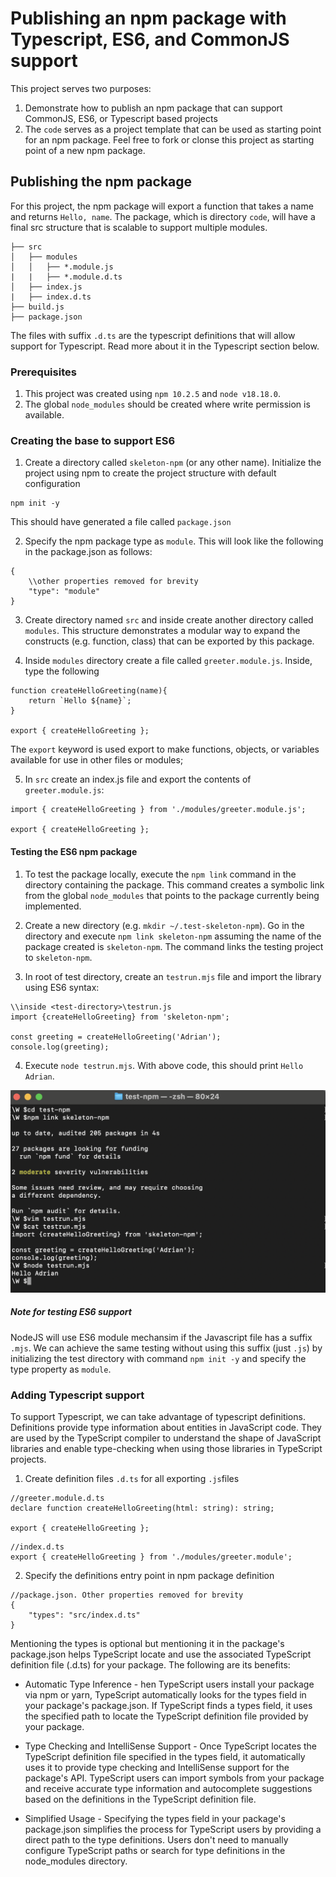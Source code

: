 # Publishing an npm package with Typescript, ES6, and CommonJS support

This project serves two purposes:

1. Demonstrate how to publish an npm package that can support CommonJS, ES6, or Typescript based projects
2. The `code` serves as a project template that can be used as starting point for an npm package. Feel free to fork or clonse this project as starting point of a new npm package.

## Publishing the npm package

For this project, the npm package will export a function that takes a name and returns `Hello, name`. The package, which is directory `code`, will have a final src structure that is scalable to support multiple modules.

```
├── src
│   ├── modules
│   │   ├── *.module.js
|   |   ├── *.module.d.ts
│   ├── index.js
|   ├── index.d.ts
├── build.js
├── package.json
```

The files with suffix `.d.ts` are the typescript definitions that will allow support for Typescript. Read more about it in the Typescript section below.

### Prerequisites

1. This project was created using `npm 10.2.5` and `node v18.18.0`.
2. The global `node_modules` should be created where write permission is available.

### Creating the base to support ES6

1. Create a directory called `skeleton-npm` (or any other name). Initialize the project using npm to create the project structure with default configuration

```
npm init -y
```

This should have generated a file called `package.json`

2. Specify the npm package type as `module`. This will look like the following in the package.json as follows:

```
{
    \\other properties removed for brevity
    "type": "module"
}
```

3. Create directory named `src` and inside create another directory called `modules`. This structure demonstrates a modular way to expand the constructs (e.g. function, class) that can be exported by this package.

4. Inside `modules` directory create a file called `greeter.module.js`. Inside, type the following

```
function createHelloGreeting(name){
    return `Hello ${name}`;
}

export { createHelloGreeting };
```

The `export` keyword is used export to make functions, objects, or variables available for use in other files or modules;

5. In `src` create an index.js file and export the contents of `greeter.module.js`:

```
import { createHelloGreeting } from './modules/greeter.module.js';

export { createHelloGreeting };
```

#### Testing the ES6 npm package

1. To test the package locally, execute the `npm link` command in the directory containing the package. This command creates a symbolic link from the global `node_modules` that points to the package currently being implemented.

2. Create a new directory (e.g. `mkdir ~/.test-skeleton-npm`). Go in the directory and execute `npm link skeleton-npm` assuming the name of the package created is `skeleton-npm`. The command links the testing project to `skeleton-npm`.

3. In root of test directory, create an `testrun.mjs` file and import the library using ES6 syntax:

```
\\inside <test-directory>\testrun.js
import {createHelloGreeting} from 'skeleton-npm';

const greeting = createHelloGreeting('Adrian');
console.log(greeting); 
```

4. Execute `node testrun.mjs`. With above code, this should print `Hello Adrian`. 

![Testing the ES6 npm package](demo_materials/Testing_ES6_Support.png)

##### Note for testing ES6 support

NodeJS will use ES6 module mechansim if the Javascript file has a suffix `.mjs`. We can achieve the same testing without using this suffix (just `.js`) by initializing the test directory with command `npm init -y` and specify the type property as `module`. 

### Adding Typescript support

To support Typescript, we can take advantage of typescript definitions. Definitions provide type information about entities in JavaScript code. They are used by the TypeScript compiler to understand the shape of JavaScript libraries and enable type-checking when using those libraries in TypeScript projects.

1. Create definition files `.d.ts` for all exporting `.js`files

```
//greeter.module.d.ts
declare function createHelloGreeting(html: string): string;

export { createHelloGreeting };
```

```
//index.d.ts
export { createHelloGreeting } from './modules/greeter.module';
```

2. Specify the definitions entry point in npm package definition

```
//package.json. Other properties removed for brevity
{
    "types": "src/index.d.ts"
}
```

Mentioning the types is optional but mentioning it in the package's package.json helps TypeScript locate and use the associated TypeScript definition file (.d.ts) for your package. The following are its benefits:

* Automatic Type Inference - hen TypeScript users install your package via npm or yarn, TypeScript automatically looks for the types field in your package's package.json. If TypeScript finds a types field, it uses the specified path to locate the TypeScript definition file provided by your package.

* Type Checking and IntelliSense Support - Once TypeScript locates the TypeScript definition file specified in the types field, it automatically uses it to provide type checking and IntelliSense support for the package's API. TypeScript users can import symbols from your package and receive accurate type information and autocomplete suggestions based on the definitions in the TypeScript definition file.

* Simplified Usage - Specifying the types field in your package's package.json simplifies the process for TypeScript users by providing a direct path to the type definitions. Users don't need to manually configure TypeScript paths or search for type definitions in the node_modules directory.